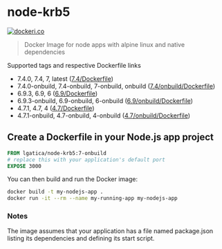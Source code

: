 # node-krb5

[![dockeri.co](http://dockeri.co/image/lgatica/node-krb5)](https://hub.docker.com/r/lgatica/node-krb5/)

> Docker Image for node apps with alpine linux and native dependencies

Supported tags and respective Dockerfile links

- 7.4.0, 7.4, 7, latest ([7.4/Dockerfile](https://github.com/lgaticaq/node-krb5/blob/master/7.4.0/Dockerfile))
- 7.4.0-onbuild, 7.4-onbuild, 7-onbuild, onbuild ([7.4/onbuild/Dockerfile](https://github.com/lgaticaq/node-krb5/blob/master/7.4.0/onbuild/Dockerfile))
- 6.9.3, 6.9, 6 ([6.9/Dockerfile](https://github.com/lgaticaq/node-krb5/blob/master/6.9.3/Dockerfile))
- 6.9.3-onbuild, 6.9-onbuild, 6-onbuild ([6.9/onbuild/Dockerfile](https://github.com/lgaticaq/node-krb5/blob/master/6.9.3/onbuild/Dockerfile))
- 4.7.1, 4.7, 4 ([4.7/Dockerfile](https://github.com/lgaticaq/node-krb5/blob/master/4.7.1/Dockerfile))
- 4.7.1-onbuild, 4.7-onbuild, 4-onbuild ([4.7/onbuild/Dockerfile](https://github.com/lgaticaq/node-krb5/blob/master/4.7.1/onbuild/Dockerfile))

## Create a Dockerfile in your Node.js app project
```dockerfile
FROM lgatica/node-krb5:7-onbuild
# replace this with your application's default port
EXPOSE 3000
```

You can then build and run the Docker image:

```bash
docker build -t my-nodejs-app .
docker run -it --rm --name my-running-app my-nodejs-app
```

### Notes
The image assumes that your application has a file named package.json listing its dependencies and defining its start script.
